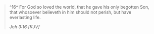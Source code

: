 > ^16^ For God so loved the world, that he gave his only begotten Son, that whosoever believeth in him should not perish, but have everlasting life.
> 
> _Joh 3:16 [KJV]_